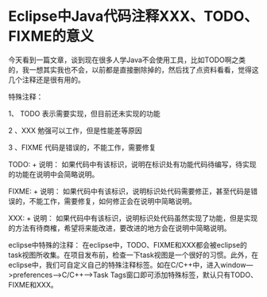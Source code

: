 #  Eclipse中Java代码注释XXX、TODO、FIXME的意义

今天看到一篇文章，谈到现在很多人学Java不会使用工具，比如TODO啊之类的，我一想其实我也不会，以前都是直接删除掉的，然后找了点资料看看，觉得这几个注释还是很有用的。

特殊注释：

1、 TODO 
表示需要实现，但目前还未实现的功能

2 、XXX 
勉强可以工作，但是性能差等原因

3 、FIXME 
代码是错误的，不能工作，需要修复

TODO: + 说明： 
如果代码中有该标识，说明在标识处有功能代码待编写，待实现的功能在说明中会简略说明。

FIXME: + 说明： 
如果代码中有该标识，说明标识处代码需要修正，甚至代码是错误的，不能工作，需要修复，如何修正会在说明中简略说明。

XXX: + 说明： 
如果代码中有该标识，说明标识处代码虽然实现了功能，但是实现的方法有待商榷，希望将来能改进，要改进的地方会在说明中简略说明。

eclipse中特殊的注释： 
在eclipse中，TODO、FIXME和XXX都会被eclipse的task视图所收集。在项目发布前，检查一下task视图是一个很好的习惯。此外，在eclipse中，我们可自定义自己的特殊注释标签。如在C/C++中，进入window—>preferences—>C/C++—>Task Tags窗口即可添加特殊标签，默认只有TODO、FIXME和XXX。